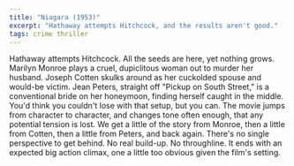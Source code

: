 ```yaml
---
title: "Niagara (1953)"
excerpt: "Hathaway attempts Hitchcock, and the results aren't good."
tags: crime thriller
---
```

Hathaway attempts Hitchcock. All the seeds are here, yet nothing grows. Marilyn Monroe plays a cruel, dupiclitous woman out to murder her husband. Joseph Cotten skulks around as her cuckolded spouse and would-be victim. Jean Peters, straight off "Pickup on South Street," is a conventional bride on her honeymoon, finding herself caught in the middle. You'd think you couldn't lose with that setup, but you can. The movie jumps from character to character, and changes tone often enough, that any potential tension is lost. We get a little of the story from Monroe, then a little from Cotten, then a little from Peters, and back again. There's no single perspective to get behind. No real build-up. No throughline. It ends with an expected big action climax, one a little too obvious given the film's setting.
